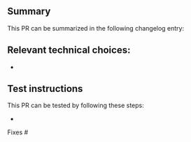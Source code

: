 ## Summary

This PR can be summarized in the following changelog entry:

## Relevant technical choices:

*

## Test instructions

This PR can be tested by following these steps:

*

Fixes #
